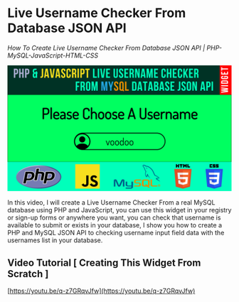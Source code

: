 # Live Username Checker From Database JSON API

_How To Create Live Username Checker From Database JSON API | PHP-MySQL-JavaScript-HTML-CSS_

![Thumbnail](https://raw.githubusercontent.com/saeedkohansal/PHP-MySQL-JavaScript-Live-Username-Checker-From-Database-JSON-API/main/PHP-MYSQL-JavaScript-Live-Username-Checker-From-Database-JSON-API.png "Thumbnail")

In this video, I will create a Live Username Checker From a real MySQL database using PHP and JavaScript, you can use this widget in your registry or sign-up forms or anywhere you want, you can check that username is available to submit or exists in your database, I show you how to create a PHP and MySQL JSON API to checking username input field data with the usernames list in your database.

## Video Tutorial [ Creating This Widget From Scratch ]
[https://youtu.be/q-z7GRqvJfw](https://youtu.be/q-z7GRqvJfw)

